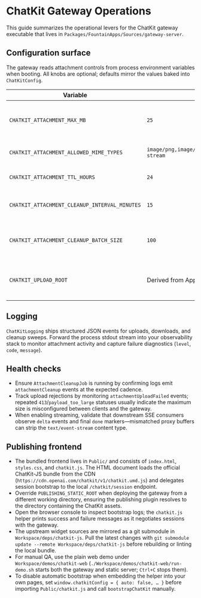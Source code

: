 # ChatKit Gateway Operations

This guide summarizes the operational levers for the ChatKit gateway executable that lives in `Packages/FountainApps/Sources/gateway-server`.

## Configuration surface

The gateway reads attachment controls from process environment variables when booting. All knobs are optional; defaults mirror the values baked into `ChatKitConfig`.

| Variable | Default | Description |
| --- | --- | --- |
| `CHATKIT_ATTACHMENT_MAX_MB` | `25` | Maximum attachment payload size accepted by the upload handler. Values greater than zero are converted to bytes; non-positive/invalid input reverts to the default. |
| `CHATKIT_ATTACHMENT_ALLOWED_MIME_TYPES` | `image/png,image/jpeg,image/webp,image/gif,application/pdf,text/plain,application/json,application/octet-stream` | Comma and whitespace separated allowlist. Values are lowercased and trimmed before enforcement. |
| `CHATKIT_ATTACHMENT_TTL_HOURS` | `24` | Retention window for stored attachments and metadata. The cleanup worker deletes anything older than this TTL. |
| `CHATKIT_ATTACHMENT_CLEANUP_INTERVAL_MINUTES` | `15` | Period used by `AttachmentCleanupJob.scheduleRecurring` to re-run the TTL sweep. Set to `0` to disable the recurring task. |
| `CHATKIT_ATTACHMENT_CLEANUP_BATCH_SIZE` | `100` | Maximum number of attachment documents scanned per batch while sweeping the corpus. Increasing this speeds up purges at the cost of higher load on FountainStore. |
| `CHATKIT_UPLOAD_ROOT` | Derived from Application Support or `/tmp` | Overrides the local disk directory used by `ChatKitUploadStore` when no explicit `FountainStoreClient` is provided. Useful for development sandboxes or when mounting persistent volumes. |

## Logging

`ChatKitLogging` ships structured JSON events for uploads, downloads, and cleanup sweeps. Forward the process stdout stream into your observability stack to monitor attachment activity and capture failure diagnostics (`level`, `code`, `message`).

## Health checks

- Ensure `AttachmentCleanupJob` is running by confirming logs emit `attachmentCleanup` events at the expected cadence.
- Track upload rejections by monitoring `attachmentUploadFailed` events; repeated `413`/`payload_too_large` statuses usually indicate the maximum size is misconfigured between clients and the gateway.
- When enabling streaming, validate that downstream SSE consumers observe `delta` events and final `done` markers—mismatched proxy buffers can strip the `text/event-stream` content type.

## Publishing frontend

- The bundled frontend lives in `Public/` and consists of `index.html`, `styles.css`, and `chatkit.js`. The HTML document loads the official ChatKit-JS bundle from the CDN (`https://cdn.openai.com/chatkit/v1/chatkit.umd.js`) and delegates session bootstrap to the local `/chatkit/session` endpoint.
- Override `PUBLISHING_STATIC_ROOT` when deploying the gateway from a different working directory, ensuring the publishing plugin resolves to the directory containing the ChatKit assets.
- Open the browser console to inspect bootstrap logs; the `chatkit.js` helper prints success and failure messages as it negotiates sessions with the gateway.
- The upstream widget sources are mirrored as a git submodule in `Workspace/deps/chatkit-js`. Pull the latest changes with `git submodule update --remote Workspace/deps/chatkit-js` before rebuilding or linting the local bundle.
- For manual QA, use the plain web demo under `Workspace/demos/chatkit-web` (`./Workspace/demos/chatkit-web/run-demo.sh` starts both the gateway and static server; `Ctrl+C` stops them).
- To disable automatic bootstrap when embedding the helper into your own pages, set `window.chatkitConfig = { auto: false, … }` before importing `Public/chatkit.js` and call `bootstrapChatKit` manually.
